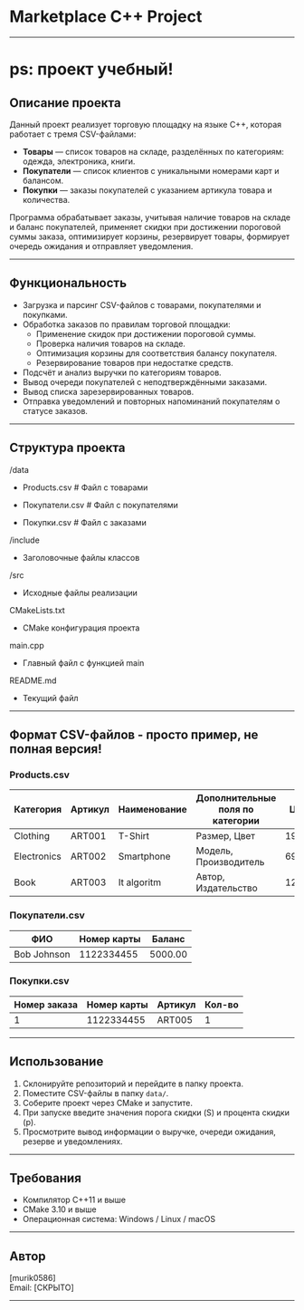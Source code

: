 # Marketplace C++ Project
__________
# ps: проект учебный!
## Описание проекта

Данный проект реализует торговую площадку на языке C++, которая работает с тремя CSV-файлами:

- **Товары** — список товаров на складе, разделённых по категориям: одежда, электроника, книги.
- **Покупатели** — список клиентов с уникальными номерами карт и балансом.
- **Покупки** — заказы покупателей с указанием артикула товара и количества.

Программа обрабатывает заказы, учитывая наличие товаров на складе и баланс покупателей, применяет скидки при достижении пороговой суммы заказа, оптимизирует корзины, резервирует товары, формирует очередь ожидания и отправляет уведомления.

---

## Функциональность

- Загрузка и парсинг CSV-файлов с товарами, покупателями и покупками.
- Обработка заказов по правилам торговой площадки:
    - Применение скидок при достижении пороговой суммы.
    - Проверка наличия товаров на складе.
    - Оптимизация корзины для соответствия балансу покупателя.
    - Резервирование товаров при недостатке средств.
- Подсчёт и анализ выручки по категориям товаров.
- Вывод очереди покупателей с неподтверждёнными заказами.
- Вывод списка зарезервированных товаров.
- Отправка уведомлений и повторных напоминаний покупателям о статусе заказов.

---

## Структура проекта

/data

* Products.csv # Файл с товарами

 * Покупатели.csv # Файл с покупателями

 * Покупки.csv # Файл с заказами

/include 
* Заголовочные файлы классов

/src 
* Исходные файлы реализации

CMakeLists.txt 
* CMake конфигурация проекта

main.cpp 
*  Главный файл с функцией main 

README.md 
* Текущий файл


---

## Формат CSV-файлов - просто пример, не полная версия!

### Products.csv

| Категория   | Артикул | Наименование | Дополнительные поля по категории                          | Цена  | Кол-во на складе |
|-------------|---------|--------------|-----------------------------------------------------------|-------|------------------|
| Clothing    | ART001  | T-Shirt      | Размер, Цвет                                              | 19.99 | 100              |
| Electronics | ART002  | Smartphone   | Модель, Производитель                                     | 699.99| 50               |
| Book        | ART003  | It algoritm  | Автор, Издательство                                       | 12.99 | 200              |

### Покупатели.csv

| ФИО           | Номер карты   | Баланс       |
|---------------|---------------|--------------|
| Bob Johnson   | 1122334455    | 5000.00      |

### Покупки.csv

| Номер заказа | Номер карты | Артикул | Кол-во |
|--------------|-------------|---------|--------|
| 1            | 1122334455  | ART005  | 1      |

---

## Использование

1. Склонируйте репозиторий и перейдите в папку проекта.
2. Поместите CSV-файлы в папку `data/`.
3. Соберите проект через CMake и запустите.
4. При запуске введите значения порога скидки (S) и процента скидки (p).
5. Просмотрите вывод информации о выручке, очереди ожидания, резерве и уведомлениях.

---

## Требования

- Компилятор C++11 и выше
- CMake 3.10 и выше
- Операционная система: Windows / Linux / macOS

---

## Автор

[murik0586]  
Email: [СКРЫТО]

---

